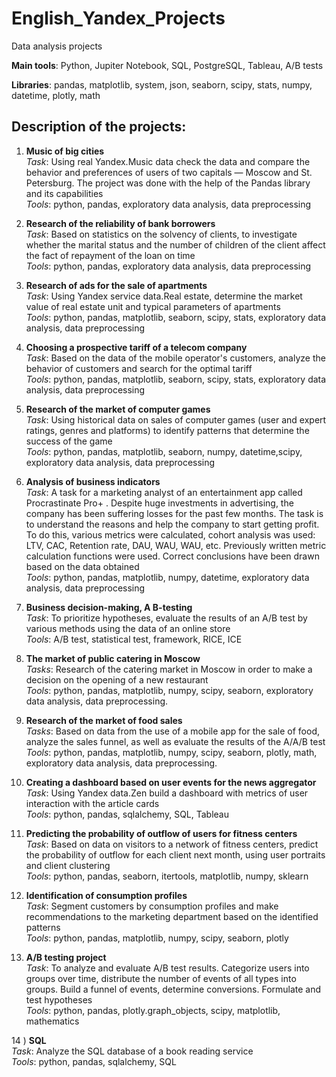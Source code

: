 # **English_Yandex_Projects**
Data analysis projects 

**Main tools**: Python, Jupiter Notebook, SQL, PostgreSQL, Tableau, A/B tests

**Libraries**: pandas, matplotlib, system, json, seaborn, scipy, stats, numpy, datetime, plotly, math

## Description of the projects:

1)	**Music of big cities**\
*Task*: Using real Yandex.Music data check the data and compare the behavior and preferences of users of two capitals — Moscow and St. Petersburg. The project was done with the help of the Pandas library and its capabilities\
*Tools*: python, pandas, exploratory data analysis, data preprocessing

2)	**Research of the reliability of bank borrowers**\
*Task*: Based on statistics on the solvency of clients, to investigate whether the marital status and the number of children of the client affect the fact of repayment of the loan on time\
*Tools*: python, pandas, exploratory data analysis, data preprocessing

3)	**Research of ads for the sale of apartments**\
*Task*: Using Yandex service data.Real estate, determine the market value of real estate unit and typical parameters of apartments\
*Tools*: python, pandas, matplotlib, seaborn, scipy, stats, exploratory data analysis, data preprocessing

4)	**Choosing a prospective tariff of a telecom company**\
*Task*: Based on the data of the mobile operator's customers, analyze the behavior of customers and search for the optimal tariff\
*Tools*: python, pandas, matplotlib, seaborn, scipy, stats, exploratory data analysis, data preprocessing

5)	**Research of the market of computer games**\
*Task*: Using historical data on sales of computer games (user and expert ratings, genres and platforms) to identify patterns that determine the success of the game\
*Tools*: python, pandas, matplotlib, seaborn, numpy, datetime,scipy, exploratory data analysis, data preprocessing

6)	**Analysis of business indicators**\
*Task*: A task for a marketing analyst of an entertainment app called Procrastinate Pro+ . Despite huge investments in advertising, the company has been suffering losses for the past few months. The task is to understand the reasons and help the company to start getting profit. To do this, various metrics were calculated, cohort analysis was used: LTV, CAC, Retention rate, DAU, WAU, WAU, etc. Previously written metric calculation functions were used. Correct conclusions have been drawn based on the data obtained\
*Tools*: python, pandas, matplotlib, numpy, datetime, exploratory data analysis, data preprocessing

7)	**Business decision-making, A B-testing**\
*Task*: To prioritize hypotheses, evaluate the results of an A/B test by various methods using the data of an online store\
*Tools*: A/B test, statistical test, framework, RICE, ICE

8)	**The market of public catering  in Moscow**\
*Tasks*: Research of the catering market in Moscow in order to make a decision on the opening of a new restaurant\
*Tools*: python, pandas, matplotlib, numpy, scipy, seaborn, exploratory data analysis, data preprocessing.

9)	**Research of the market of food sales**\
*Tasks*: Based on data from the use of a mobile app for the sale of food, analyze the sales funnel, as well as evaluate the results of the A/A/B test\
*Tools*: python, pandas, matplotlib, numpy, scipy, seaborn, plotly, math, exploratory data analysis, data preprocessing.

10)	**Creating a dashboard based on user events for the news aggregator**\
*Task*: Using Yandex data.Zen build a dashboard with metrics of user interaction with the article cards\
*Tools*: python, pandas, sqlalchemy, SQL, Tableau

11)	**Predicting the probability of outflow of users for fitness centers**\
*Task*: Based on data on visitors to a network of fitness centers, predict the probability of outflow for each client next month, using  user portraits and client clustering\
*Tools*: python, pandas, seaborn, itertools, matplotlib, numpy, sklearn

12)	**Identification of consumption profiles**\
*Task*: Segment customers by consumption profiles and make recommendations to the marketing department based on the identified patterns\
*Tools*: python, pandas, matplotlib, numpy, scipy, seaborn, plotly

13)	**A/B testing project**\
*Task*: To analyze and evaluate A/B test results. Categorize users into groups over time, distribute the number of events of all types into groups. Build a funnel of events, determine conversions. Formulate and test hypotheses\
*Tools*: python, pandas, plotly.graph_objects, scipy, matplotlib, mathematics

14 ) **SQL**\
*Task*: Analyze the SQL database of a book reading service\
*Tools*: python, pandas, sqlalchemy, SQL
